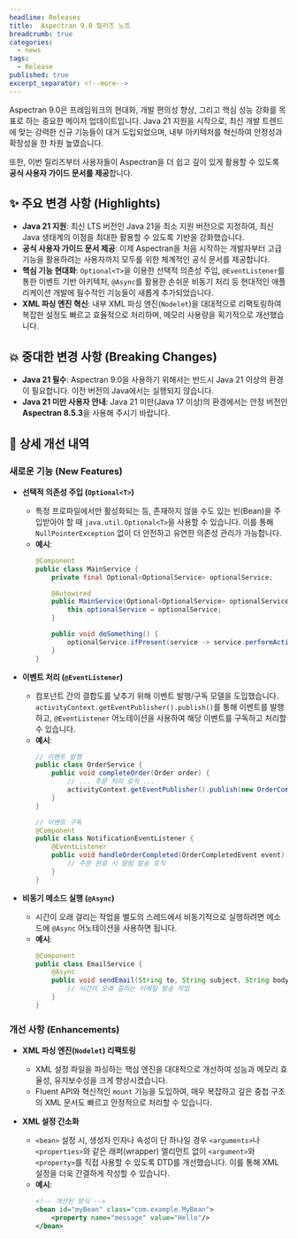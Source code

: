 ```yaml
---
headline: Releases
title:  Aspectran 9.0 릴리즈 노트
breadcrumb: true
categories:
  - news
tags:
  - Release
published: true
excerpt_separator: <!--more-->
---
```


Aspectran 9.0은 프레임워크의 현대화, 개발 편의성 향상, 그리고 핵심 성능 강화를 목표로 하는 중요한 메이저 업데이트입니다. Java 21 지원을 시작으로, 최신 개발 트렌드에 맞는 강력한 신규 기능들이 대거 도입되었으며, 내부 아키텍처를 혁신하여 안정성과 확장성을 한 차원 높였습니다.
<!--more-->

또한, 이번 릴리즈부터 사용자들이 Aspectran을 더 쉽고 깊이 있게 활용할 수 있도록 **공식 사용자 가이드 문서를 제공**합니다.

## ✨ 주요 변경 사항 (Highlights)

*   **Java 21 지원**: 최신 LTS 버전인 Java 21을 최소 지원 버전으로 지정하여, 최신 Java 생태계의 이점을 최대한 활용할 수 있도록 기반을 강화했습니다.
*   **공식 사용자 가이드 문서 제공**: 이제 Aspectran을 처음 시작하는 개발자부터 고급 기능을 활용하려는 사용자까지 모두를 위한 체계적인 공식 문서를 제공합니다.
*   **핵심 기능 현대화**: `Optional<T>`을 이용한 선택적 의존성 주입, `@EventListener`를 통한 이벤트 기반 아키텍처, `@Async`를 활용한 손쉬운 비동기 처리 등 현대적인 애플리케이션 개발에 필수적인 기능들이 새롭게 추가되었습니다.
*   **XML 파싱 엔진 혁신**: 내부 XML 파싱 엔진(`Nodelet`)을 대대적으로 리팩토링하여 복잡한 설정도 빠르고 효율적으로 처리하며, 메모리 사용량을 획기적으로 개선했습니다.

## 💥 중대한 변경 사항 (Breaking Changes)

*   **Java 21 필수**: Aspectran 9.0을 사용하기 위해서는 반드시 Java 21 이상의 환경이 필요합니다. 이전 버전의 Java에서는 실행되지 않습니다.
*   **Java 21 미만 사용자 안내**: Java 21 미만(Java 17 이상)의 환경에서는 안정 버전인 **Aspectran 8.5.3**을 사용해 주시기 바랍니다.

## 🚀 상세 개선 내역

### 새로운 기능 (New Features)

*   **선택적 의존성 주입 (`Optional<T>`)**
    *   특정 프로파일에서만 활성화되는 등, 존재하지 않을 수도 있는 빈(Bean)을 주입받아야 할 때 `java.util.Optional<T>`을 사용할 수 있습니다. 이를 통해 `NullPointerException` 없이 더 안전하고 유연한 의존성 관리가 가능합니다.
    *   **예시**:
        ```java
        @Component
        public class MainService {
            private final Optional<OptionalService> optionalService;

            @Autowired
            public MainService(Optional<OptionalService> optionalService) {
                this.optionalService = optionalService;
            }

            public void doSomething() {
                optionalService.ifPresent(service -> service.performAction());
            }
        }
        ```

*   **이벤트 처리 (`@EventListener`)**
    *   컴포넌트 간의 결합도를 낮추기 위해 이벤트 발행/구독 모델을 도입했습니다. `activityContext.getEventPublisher().publish()`를 통해 이벤트를 발행하고, `@EventListener` 어노테이션을 사용하여 해당 이벤트를 구독하고 처리할 수 있습니다.
    *   **예시**:
        ```java
        // 이벤트 발행
        public class OrderService {
            public void completeOrder(Order order) {
                // ... 주문 처리 로직 ...
                activityContext.getEventPublisher().publish(new OrderCompletedEvent(order));
            }
        }

        // 이벤트 구독
        @Component
        public class NotificationEventListener {
            @EventListener
            public void handleOrderCompleted(OrderCompletedEvent event) {
                // 주문 완료 시 알림 발송 로직
            }
        }
        ```

*   **비동기 메소드 실행 (`@Async`)**
    *   시간이 오래 걸리는 작업을 별도의 스레드에서 비동기적으로 실행하려면 메소드에 `@Async` 어노테이션을 사용하면 됩니다.
    *   **예시**:
        ```java
        @Component
        public class EmailService {
            @Async
            public void sendEmail(String to, String subject, String body) {
                // 시간이 오래 걸리는 이메일 발송 작업
            }
        }
        ```

### 개선 사항 (Enhancements)

*   **XML 파싱 엔진(`Nodelet`) 리팩토링**
    *   XML 설정 파일을 파싱하는 핵심 엔진을 대대적으로 개선하여 성능과 메모리 효율성, 유지보수성을 크게 향상시켰습니다.
    *   Fluent API와 혁신적인 `mount` 기능을 도입하여, 매우 복잡하고 깊은 중첩 구조의 XML 문서도 빠르고 안정적으로 처리할 수 있습니다.

*   **XML 설정 간소화**
    *   `<bean>` 설정 시, 생성자 인자나 속성이 단 하나일 경우 `<arguments>`나 `<properties>`와 같은 래퍼(wrapper) 엘리먼트 없이 `<argument>`와 `<property>`를 직접 사용할 수 있도록 DTD를 개선했습니다. 이를 통해 XML 설정을 더욱 간결하게 작성할 수 있습니다.
    *   **예시**:
        ```xml
        <!-- 개선된 방식 -->
        <bean id="myBean" class="com.example.MyBean">
            <property name="message" value="Hello"/>
        </bean>
        ```